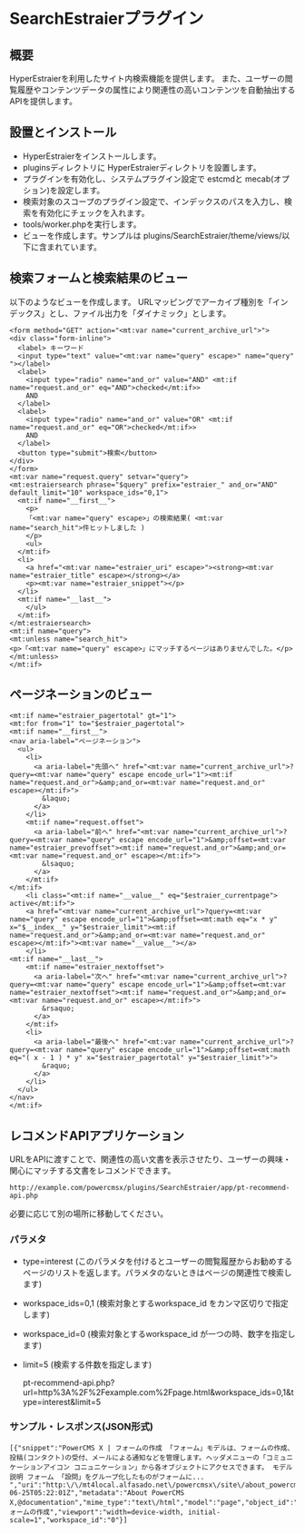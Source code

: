 # SearchEstraierプラグイン

## 概要

HyperEstraierを利用したサイト内検索機能を提供します。 
また、ユーザーの閲覧履歴やコンテンツデータの属性により関連性の高いコンテンツを自動抽出するAPIを提供します。 

## 設置とインストール

- HyperEstraierをインストールします。
- pluginsディレクトリに HyperEstraierディレクトリを設置します。
- プラグインを有効化し、システムプラグイン設定で estcmdと mecab\(オプション\)を設定します。
- 検索対象のスコープのプラグイン設定で、インデックスのパスを入力し、検索を有効化にチェックを入れます。
- tools/worker\.phpを実行します。
- ビューを作成します。サンプルは plugins/SearchEstraier/theme/views/以下に含まれています。

## 検索フォームと検索結果のビュー

以下のようなビューを作成します。
URLマッピングでアーカイブ種別を「インデックス」とし、ファイル出力を「ダイナミック」とします。 

    <form method="GET" action="<mt:var name="current_archive_url">">
    <div class="form-inline">
      <label> キーワード
      <input type="text" value="<mt:var name="query" escape>" name="query" "></label>
      <label>
        <input type="radio" name="and_or" value="AND" <mt:if name="request.and_or" eq="AND">checked</mt:if>>
        AND
      </label>
      <label>
        <input type="radio" name="and_or" value="OR" <mt:if name="request.and_or" eq="OR">checked</mt:if>>
        AND
      </label>
      <button type="submit">検索</button>
    </div>
    </form>
    <mt:var name="request.query" setvar="query">
    <mt:estraiersearch phrase="$query" prefix="estraier_" and_or="AND" default_limit="10" workspace_ids="0,1">
      <mt:if name="__first__">
        <p>
        「<mt:var name="query" escape>」の検索結果( <mt:var name="search_hit">件ヒットしました )
        </p>
        <ul>
      </mt:if>
      <li>
        <a href="<mt:var name="estraier_uri" escape>"><strong><mt:var name="estraier_title" escape></strong></a>
        <p><mt:var name="estraier_snippet"></p>
      </li>
      <mt:if name="__last__">
        </ul>
      </mt:if>
    </mt:estraiersearch>
    <mt:if name="query">
    <mt:unless name="search_hit">
    <p>「<mt:var name="query" escape>」にマッチするページはありませんでした。</p>
    </mt:unless>
    </mt:if>

## ページネーションのビュー

    <mt:if name="estraier_pagertotal" gt="1">
    <mt:for from="1" to="$estraier_pagertotal">
    <mt:if name="__first__">
    <nav aria-label="ページネーション">
      <ul>
        <li>
          <a aria-label="先頭へ" href="<mt:var name="current_archive_url">?query=<mt:var name="query" escape encode_url="1"><mt:if name="request.and_or">&amp;and_or=<mt:var name="request.and_or" escape></mt:if>">
            &laquo;
          </a>
        </li>
        <mt:if name="request.offset">
          <a aria-label="前へ" href="<mt:var name="current_archive_url">?query=<mt:var name="query" escape encode_url="1">&amp;offset=<mt:var name="estraier_prevoffset"><mt:if name="request.and_or">&amp;and_or=<mt:var name="request.and_or" escape></mt:if>">
            &lsaquo;
          </a>
        </mt:if>
    </mt:if>
        <li class="<mt:if name="__value__" eq="$estraier_currentpage"> active</mt:if>">
        <a href="<mt:var name="current_archive_url">?query=<mt:var name="query" escape encode_url="1">&amp;offset=<mt:math eq="x * y" x="$__index__" y="$estraier_limit"><mt:if name="request.and_or">&amp;and_or=<mt:var name="request.and_or" escape></mt:if>"><mt:var name="__value__"></a>
        </li>
    <mt:if name="__last__">
        <mt:if name="estraier_nextoffset">
          <a aria-label="次へ" href="<mt:var name="current_archive_url">?query=<mt:var name="query" escape encode_url="1">&amp;offset=<mt:var name="estraier_nextoffset"><mt:if name="request.and_or">&amp;and_or=<mt:var name="request.and_or" escape></mt:if>">
            &rsaquo;
          </a>
        </mt:if>
        <li>
          <a aria-label="最後へ" href="<mt:var name="current_archive_url">?query=<mt:var name="query" escape encode_url="1">&amp;offset=<mt:math eq="( x - 1 ) * y" x="$estraier_pagertotal" y="$estraier_limit">">
            &raquo;
          </a>
        </li>
      </ul>
    </nav>
    </mt:if>

## レコメンドAPIアプリケーション

URLをAPIに渡すことで、関連性の高い文書を表示させたり、ユーザーの興味・関心にマッチする文書をレコメンドできます。

    http://example.com/powercmsx/plugins/SearchEstraier/app/pt-recommend-api.php

必要に応じて別の場所に移動してください。

### パラメタ

- type=interest \(このパラメタを付けるとユーザーの閲覧履歴からお勧めするページのリストを返します。パラメタのないときはページの関連性で検索します\)
- workspace\_ids=0,1 \(検索対象とするworkspace\_id をカンマ区切りで指定します\)
- workspace\_id=0 \(検索対象とするworkspace\_id が一つの時、数字を指定します\)
- limit=5 \(検索する件数を指定します\)

    pt-recommend-api.php?url=http%3A%2F%2Fexample.com%2Fpage.html&workspace_ids=0,1&type=interest&limit=5
    

### サンプル・レスポンス\(JSON形式\)

    [{"snippet":"PowerCMS X | フォームの作成 「フォーム」モデルは、フォームの作成、投稿(コンタクト)の受付、メールによる通知などを管理します。ヘッダメニューの「コミュニケーションアイコン コニュニケーション」から各オブジェクトにアクセスできます。 モデル 説明 フォーム 「設問」をグループ化したものがフォームに... ","uri":"http:\/\/mt4local.alfasado.net\/powercmsx\/site\/about_powercms_x\/form.html","digest":"e4cab12455f0b6b7c00ab11d1eff0e08","mdate":"2019-06-25T05:22:01Z","metadata":"About PowerCMS X,@documentation","mime_type":"text\/html","model":"page","object_id":"108","tags":"@documentation","title":"フォームの作成","viewport":"width=device-width, initial-scale=1","workspace_id":"0"}]
